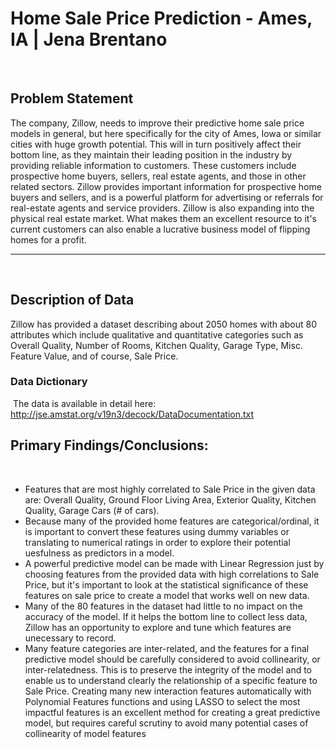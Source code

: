 # Home Sale Price Prediction - Ames, IA  |  Jena Brentano
​
​
## Problem Statement
The company, Zillow, needs to improve their predictive home sale price models in general, but here specifically for the city of Ames, Iowa or similar cities with huge growth potential. This will in turn positively affect their bottom line, as they maintain their leading position in the industry by providing reliable information to customers. These customers include prospective home buyers, sellers, real estate agents, and those in other related sectors. Zillow provides important information for prospective home buyers and sellers, and is a powerful platform for advertising or referrals for real-estate agents and service providers. Zillow is also expanding into the physical real estate market. What makes them an excellent resource to it's current customers can also enable a lucrative business model of flipping homes for a profit.
    
---
​
## Description of Data
Zillow has provided a dataset describing about 2050 homes with about 80 attributes which include qualitative and quantitative categories such as Overall Quality, Number of Rooms, Kitchen Quality, Garage Type, Misc. Feature Value, and of course, Sale Price.
    
### Data Dictionary
​
The data is available in detail here: http://jse.amstat.org/v19n3/decock/DataDocumentation.txt
​
## Primary Findings/Conclusions:
​
- Features that are most highly correlated to Sale Price in the given data are: Overall Quality, Ground Floor Living Area, Exterior Quality, Kitchen Quality, Garage Cars (# of cars).
​
- Because many of the provided home features are categorical/ordinal, it is important to convert these features using dummy variables or translating to numerical ratings in order to explore their potential uesfulness as predictors in a model.
​
- A powerful predictive model can be made with Linear Regression just by choosing features from the provided data with high correlations to Sale Price, but it's important to look at the statistical significance of these features on sale price to create a model that works well on new data. 
​
- Many of the 80 features in the dataset had little to no impact on the accuracy of the model. If it helps the bottom line to collect less data, Zillow has an opportunity to explore and tune which features are unecessary to record.
​
- Many feature categories are inter-related, and the features for a final predictive model should be carefully considered to avoid collinearity, or inter-relatedness. This is to preserve the integrity of the model and to enable us to understand clearly the relationship of a specific feature to Sale Price. Creating many new interaction features automatically with Polynomial Features functions and using LASSO to select the most impactful features is an excellent method for creating a great predictive model, but requires careful scrutiny to avoid many potential cases of collinearity of model features
